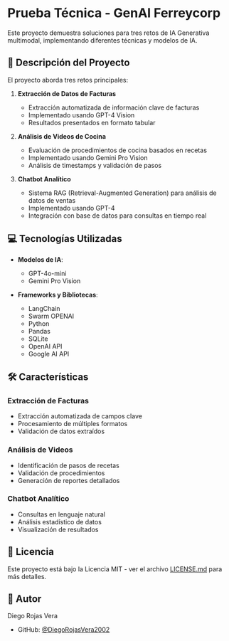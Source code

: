 # Prueba Técnica - GenAI Ferreycorp

Este proyecto demuestra soluciones para tres retos de IA Generativa multimodal, implementando diferentes técnicas y modelos de IA.

## 🚀 Descripción del Proyecto

El proyecto aborda tres retos principales:

1. **Extracción de Datos de Facturas**

   - Extracción automatizada de información clave de facturas
   - Implementado usando GPT-4 Vision
   - Resultados presentados en formato tabular

2. **Análisis de Videos de Cocina**

   - Evaluación de procedimientos de cocina basados en recetas
   - Implementado usando Gemini Pro Vision
   - Análisis de timestamps y validación de pasos

3. **Chatbot Analítico**
   - Sistema RAG (Retrieval-Augmented Generation) para análisis de datos de ventas
   - Implementado usando GPT-4
   - Integración con base de datos para consultas en tiempo real

## 💻 Tecnologías Utilizadas

- **Modelos de IA**:

  - GPT-4o-mini
  - Gemini Pro Vision

- **Frameworks y Bibliotecas**:
  - LangChain
  - Swarm OPENAI
  - Python
  - Pandas
  - SQLite
  - OpenAI API
  - Google AI API

## 🛠️ Características

### Extracción de Facturas

- Extracción automatizada de campos clave
- Procesamiento de múltiples formatos
- Validación de datos extraídos

### Análisis de Videos

- Identificación de pasos de recetas
- Validación de procedimientos
- Generación de reportes detallados

### Chatbot Analítico

- Consultas en lenguaje natural
- Análisis estadístico de datos
- Visualización de resultados

## 📝 Licencia

Este proyecto está bajo la Licencia MIT - ver el archivo [LICENSE.md](LICENSE.md) para más detalles.

## 👤 Autor

Diego Rojas Vera

- GitHub: [@DiegoRojasVera2002](https://github.com/DiegoRojasVera2002)
